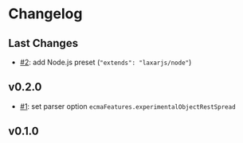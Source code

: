# Changelog

## Last Changes

- [#2](https://github.com/LaxarJS/laxar/issues/2): add Node.js preset (`"extends": "laxarjs/node"`)


## v0.2.0

- [#1](https://github.com/LaxarJS/laxar/issues/1): set parser option `ecmaFeatures.experimentalObjectRestSpread`


## v0.1.0
